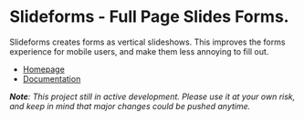 # Slideforms - Full Page Slides Forms.

Slideforms creates forms as vertical slideshows. This improves the forms experience
for mobile users, and make them less annoying to fill out.

* [Homepage](https://asmerkin.github.io/slideform)
* [Documentation](https://github.com/asmerkin/slideform/wiki)

_**Note**: This project still in active development. Please use it at your own risk, and keep in mind that major changes could be pushed anytime._
